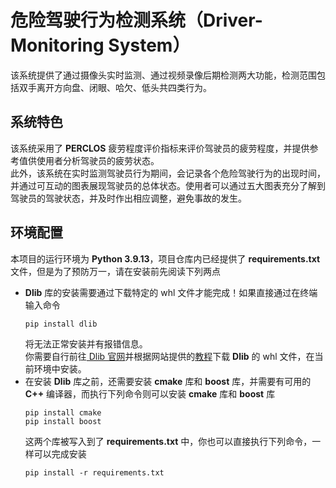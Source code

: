 # 危险驾驶行为检测系统（Driver-Monitoring System）

该系统提供了通过摄像头实时监测、通过视频录像后期检测两大功能，检测范围包括双手离开方向盘、闭眼、哈欠、低头共四类行为。

## 系统特色

该系统采用了 __PERCLOS__ 疲劳程度评价指标来评价驾驶员的疲劳程度，并提供参考值供使用者分析驾驶员的疲劳状态。
<br>此外，该系统在实时监测驾驶员行为期间，会记录各个危险驾驶行为的出现时间，并通过可互动的图表展现驾驶员的总体状态。使用者可以通过五大图表充分了解到驾驶员的驾驶状态，并及时作出相应调整，避免事故的发生。

## 环境配置

本项目的运行环境为 __Python 3.9.13__，项目仓库内已经提供了 __requirements.txt__ 文件，但是为了预防万一，请在安装前先阅读下列两点
+ __Dlib__ 库的安装需要通过下载特定的 whl 文件才能完成！如果直接通过在终端输入命令 
    ```
    pip install dlib
    ```
  将无法正常安装并有报错信息。
  <br>你需要自行前往[ Dlib 官网](http://dlib.net/)并根据网站提供的[教程](http://dlib.net/compile.html)下载 __Dlib__ 的 whl 文件，在当前环境中安装。
+ 在安装 __Dlib__ 库之前，还需要安装 __cmake__ 库和 __boost__ 库，并需要有可用的 __C++__ 编译器，而执行下列命令则可以安装 __cmake__ 库和 __boost__ 库
    ```
    pip install cmake
    pip install boost
    ```
  这两个库被写入到了 __requirements.txt__ 中，你也可以直接执行下列命令，一样可以完成安装
    ```
    pip install -r requirements.txt
    ```